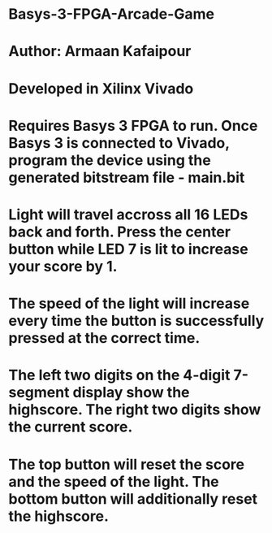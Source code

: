 # Basys-3-FPGA-Arcade-Game
# Author: Armaan Kafaipour
# Developed in Xilinx Vivado
#
# Requires Basys 3 FPGA to run. Once Basys 3 is connected to Vivado, program the device using the generated bitstream file - main.bit
#
#
# Light will travel accross all 16 LEDs back and forth. Press the center button while LED 7 is lit to increase your score by 1.
# The speed of the light will increase every time the button is successfully pressed at the correct time. 
# The left two digits on the 4-digit 7-segment display show the highscore. The right two digits show the current score.
# The top button will reset the score and the speed of the light. The bottom button will additionally reset the highscore. 
#
